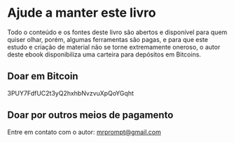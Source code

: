 # Ajude a manter este livro

Todo o conteúdo e os fontes deste livro são abertos e disponível para quem 
quiser olhar, porém, algumas ferramentas são pagas, e para que este estudo
e criação de material não se torne extremamente oneroso, o autor deste 
ebook disponibiliza uma carteira para depósitos em Bitcoins.

## Doar em Bitcoin

3PUY7FdfUC2t3yQ2hxhbNvzvuXpQoYGqht

## Doar por outros meios de pagamento

Entre em contato com o autor: [mrprompt@gmail.com](mailto:mrprompt@gmail.com)